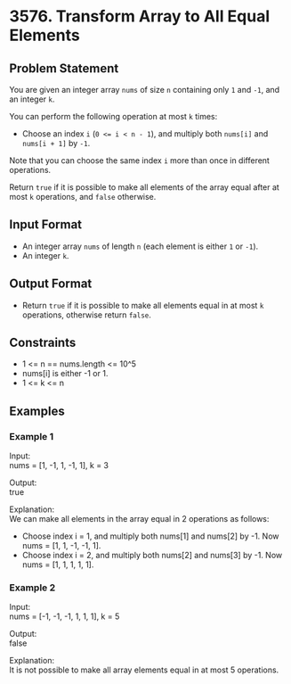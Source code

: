 # 3576. Transform Array to All Equal Elements

## Problem Statement

You are given an integer array `nums` of size `n` containing only `1` and `-1`, and an integer `k`.

You can perform the following operation at most `k` times:
- Choose an index `i` (`0 <= i < n - 1`), and multiply both `nums[i]` and `nums[i + 1]` by `-1`.

Note that you can choose the same index `i` more than once in different operations.

Return `true` if it is possible to make all elements of the array equal after at most `k` operations, and `false` otherwise.

## Input Format

- An integer array `nums` of length `n` (each element is either `1` or `-1`).
- An integer `k`.

## Output Format

- Return `true` if it is possible to make all elements equal in at most `k` operations, otherwise return `false`.

## Constraints

- 1 <= n == nums.length <= 10^5
- nums[i] is either -1 or 1.
- 1 <= k <= n

## Examples

### Example 1

Input:  
nums = [1, -1, 1, -1, 1], k = 3

Output:  
true

Explanation:  
We can make all elements in the array equal in 2 operations as follows:
- Choose index i = 1, and multiply both nums[1] and nums[2] by -1. Now nums = [1, 1, -1, -1, 1].
- Choose index i = 2, and multiply both nums[2] and nums[3] by -1. Now nums = [1, 1, 1, 1, 1].

### Example 2

Input:  
nums = [-1, -1, -1, 1, 1, 1], k = 5

Output:  
false

Explanation:  
It is not possible to make all array elements equal in at most 5 operations.
